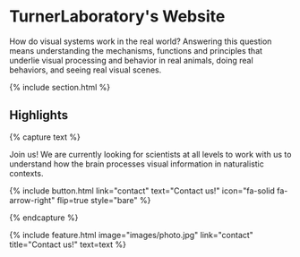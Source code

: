 ---
---

# TurnerLaboratory's Website

How do visual systems work in the real world? Answering this question means understanding the mechanisms, functions and principles that underlie visual processing and behavior in real animals, doing real behaviors, and seeing real visual scenes.

{% include section.html %}

## Highlights

{% capture text %}

Join us! We are currently looking for scientists at all levels to work with us to understand how the brain processes visual information in naturalistic contexts. 

{%
  include button.html
  link="contact"
  text="Contact us!"
  icon="fa-solid fa-arrow-right"
  flip=true
  style="bare"
%}

{% endcapture %}

{%
  include feature.html
  image="images/photo.jpg"
  link="contact"
  title="Contact us!"
  text=text
%}

